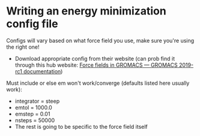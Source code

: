 # Writing an energy minimization config file
Configs will vary based on what force field you use, make sure you're using the right one!
- Download appropriate config from their website (can prob find it through this hub website: [Force fields in GROMACS — GROMACS 2019-rc1 documentation](https://manual.gromacs.org/documentation/2019-rc1/user-guide/force-fields.html))

Must include or else em won't work/converge (defaults listed here usually work):
- integrator = steep
- emtol = 1000.0
- emstep = 0.01
- nsteps = 50000
- The rest is going to be specific to the force field itself